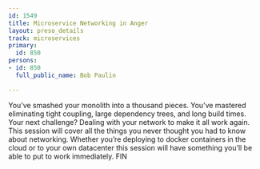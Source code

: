 ```yaml
---
id: 1549
title: Microservice Networking in Anger
layout: preso_details
track: microservices
primary:
  id: 850
persons:
- id: 850
  full_public_name: Bob Paulin

---
```

You’ve smashed your monolith into a thousand pieces.  You’ve mastered eliminating tight coupling, large dependency trees, and long build times.  Your next challenge?  Dealing with your network to make it all work again.  This session will cover all the things you never thought you had to know about networking. Whether you’re deploying to docker containers in the cloud or to your own datacenter this session will have something you’ll be able to put to work immediately.  FIN